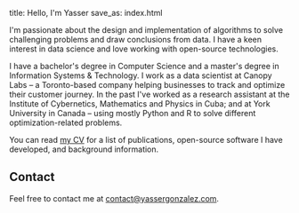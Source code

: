 title: Hello, I'm Yasser
save_as: index.html

I'm passionate about the design and implementation of algorithms to
solve challenging problems and draw conclusions from data. I have a
keen interest in data science and love working with open-source
technologies.

I have a bachelor's degree in Computer Science and a master's degree
in Information Systems & Technology. I work as a data scientist at
Canopy Labs &ndash; a Toronto-based company helping businesses to
track and optimize their customer journey. In the past I've worked as
a research assistant at the Institute of Cybernetics, Mathematics and
Physics in Cuba; and at York University in Canada &ndash; using mostly
Python and R to solve different optimization-related problems.

You can read [my CV](cv/) for a list of publications, open-source
software I have developed, and background information.

## Contact

Feel free to contact me at <contact@yassergonzalez.com>.
